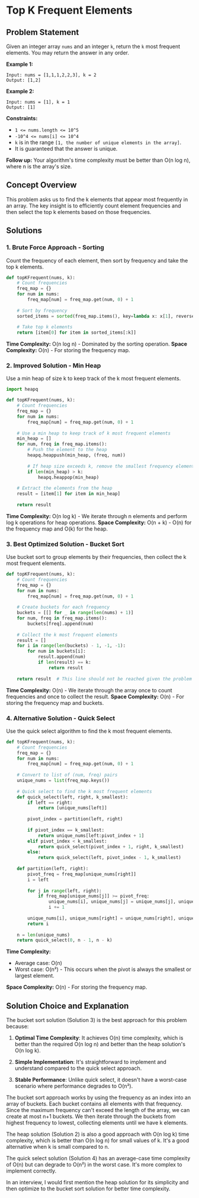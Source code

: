# Top K Frequent Elements

## Problem Statement

Given an integer array `nums` and an integer `k`, return the `k` most frequent elements. You may return the answer in any order.

**Example 1:**
```
Input: nums = [1,1,1,2,2,3], k = 2
Output: [1,2]
```

**Example 2:**
```
Input: nums = [1], k = 1
Output: [1]
```

**Constraints:**
- `1 <= nums.length <= 10^5`
- `-10^4 <= nums[i] <= 10^4`
- `k` is in the range `[1, the number of unique elements in the array]`.
- It is guaranteed that the answer is unique.

**Follow up:** Your algorithm's time complexity must be better than O(n log n), where n is the array's size.

## Concept Overview

This problem asks us to find the k elements that appear most frequently in an array. The key insight is to efficiently count element frequencies and then select the top k elements based on those frequencies.

## Solutions

### 1. Brute Force Approach - Sorting

Count the frequency of each element, then sort by frequency and take the top k elements.

```python
def topKFrequent(nums, k):
    # Count frequencies
    freq_map = {}
    for num in nums:
        freq_map[num] = freq_map.get(num, 0) + 1
    
    # Sort by frequency
    sorted_items = sorted(freq_map.items(), key=lambda x: x[1], reverse=True)
    
    # Take top k elements
    return [item[0] for item in sorted_items[:k]]
```

**Time Complexity:** O(n log n) - Dominated by the sorting operation.
**Space Complexity:** O(n) - For storing the frequency map.

### 2. Improved Solution - Min Heap

Use a min heap of size k to keep track of the k most frequent elements.

```python
import heapq

def topKFrequent(nums, k):
    # Count frequencies
    freq_map = {}
    for num in nums:
        freq_map[num] = freq_map.get(num, 0) + 1
    
    # Use a min heap to keep track of k most frequent elements
    min_heap = []
    for num, freq in freq_map.items():
        # Push the element to the heap
        heapq.heappush(min_heap, (freq, num))
        
        # If heap size exceeds k, remove the smallest frequency element
        if len(min_heap) > k:
            heapq.heappop(min_heap)
    
    # Extract the elements from the heap
    result = [item[1] for item in min_heap]
    
    return result
```

**Time Complexity:** O(n log k) - We iterate through n elements and perform log k operations for heap operations.
**Space Complexity:** O(n + k) - O(n) for the frequency map and O(k) for the heap.

### 3. Best Optimized Solution - Bucket Sort

Use bucket sort to group elements by their frequencies, then collect the k most frequent elements.

```python
def topKFrequent(nums, k):
    # Count frequencies
    freq_map = {}
    for num in nums:
        freq_map[num] = freq_map.get(num, 0) + 1
    
    # Create buckets for each frequency
    buckets = [[] for _ in range(len(nums) + 1)]
    for num, freq in freq_map.items():
        buckets[freq].append(num)
    
    # Collect the k most frequent elements
    result = []
    for i in range(len(buckets) - 1, -1, -1):
        for num in buckets[i]:
            result.append(num)
            if len(result) == k:
                return result
    
    return result  # This line should not be reached given the problem constraints
```

**Time Complexity:** O(n) - We iterate through the array once to count frequencies and once to collect the result.
**Space Complexity:** O(n) - For storing the frequency map and buckets.

### 4. Alternative Solution - Quick Select

Use the quick select algorithm to find the k most frequent elements.

```python
def topKFrequent(nums, k):
    # Count frequencies
    freq_map = {}
    for num in nums:
        freq_map[num] = freq_map.get(num, 0) + 1
    
    # Convert to list of (num, freq) pairs
    unique_nums = list(freq_map.keys())
    
    # Quick select to find the k most frequent elements
    def quick_select(left, right, k_smallest):
        if left == right:
            return [unique_nums[left]]
        
        pivot_index = partition(left, right)
        
        if pivot_index == k_smallest:
            return unique_nums[left:pivot_index + 1]
        elif pivot_index < k_smallest:
            return quick_select(pivot_index + 1, right, k_smallest)
        else:
            return quick_select(left, pivot_index - 1, k_smallest)
    
    def partition(left, right):
        pivot_freq = freq_map[unique_nums[right]]
        i = left
        
        for j in range(left, right):
            if freq_map[unique_nums[j]] >= pivot_freq:
                unique_nums[i], unique_nums[j] = unique_nums[j], unique_nums[i]
                i += 1
        
        unique_nums[i], unique_nums[right] = unique_nums[right], unique_nums[i]
        return i
    
    n = len(unique_nums)
    return quick_select(0, n - 1, n - k)
```

**Time Complexity:** 
- Average case: O(n)
- Worst case: O(n²) - This occurs when the pivot is always the smallest or largest element.

**Space Complexity:** O(n) - For storing the frequency map.

## Solution Choice and Explanation

The bucket sort solution (Solution 3) is the best approach for this problem because:

1. **Optimal Time Complexity**: It achieves O(n) time complexity, which is better than the required O(n log n) and better than the heap solution's O(n log k).

2. **Simple Implementation**: It's straightforward to implement and understand compared to the quick select approach.

3. **Stable Performance**: Unlike quick select, it doesn't have a worst-case scenario where performance degrades to O(n²).

The bucket sort approach works by using the frequency as an index into an array of buckets. Each bucket contains all elements with that frequency. Since the maximum frequency can't exceed the length of the array, we can create at most n+1 buckets. We then iterate through the buckets from highest frequency to lowest, collecting elements until we have k elements.

The heap solution (Solution 2) is also a good approach with O(n log k) time complexity, which is better than O(n log n) for small values of k. It's a good alternative when k is small compared to n.

The quick select solution (Solution 4) has an average-case time complexity of O(n) but can degrade to O(n²) in the worst case. It's more complex to implement correctly.

In an interview, I would first mention the heap solution for its simplicity and then optimize to the bucket sort solution for better time complexity.
